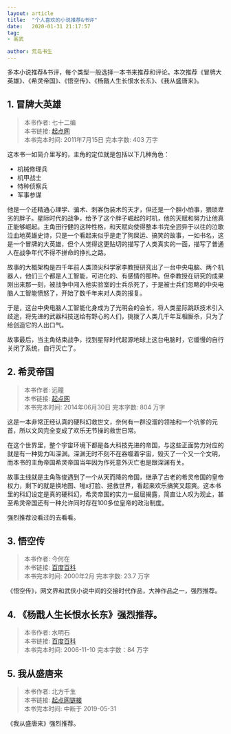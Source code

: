 ```yaml
---
layout: article
title:  "个人喜欢的小说推荐&书评"
date:   2020-01-31 21:17:57
tag:
- 高武

author: 荒岛书生
---
```

 
多本小说推荐&书评，每个类型一般选择一本书来推荐和评论。本次推荐《冒牌大英雄》、《希灵帝国》、《悟空传》、《杨戬人生长恨水长东》、《我从盛唐来》。
<!---more--->


## 1. 冒牌大英雄

> 本书作者:  七十二编  
> 本书链接:  [起点网](https://book.qidian.com/info/131957)  
> 本书完本时间: 2011年7月15日
> 完本字数: 403 万字

这本书一如简介里写的，主角的定位就是包括以下几种角色：
+ 机械修理兵
+ 机甲战士
+ 特种侦察兵
+ 军事参谋 
  
他是一个还精通心理学、骗术、刺客伪装术的天才，但还是一个胆小怕事，猥琐卑劣的胖子。星际时代的战争，给予了这个胖子崛起的时机，他的天赋和努力让他真正能够崛起。主角田行健的这种性格，和天赋向使得整本书完全迥异于以往的泣歌泣血地英雄史诗，只是一个看起来似乎是走了狗屎运、搞笑的故事，一如书名，这是一个冒牌的大英雄，但个人觉得这更贴切的描写了人类真实的一面，描写了普通人在战争年代不得不拼命的挣扎之路。

故事的大概架构是四千年前人类顶尖科学家李教授研究出了一台中央电脑、两个机器人，他们三个都是人工智能，可进化的、有感情的那种。但李教授在研究的成果刚出来那一刻，被战争中闯入他实验室的士兵杀死了，于是被士兵们忽略的中央电脑人工智能愤怒了，开始了数千年来对人类的报复。

于是，这台中央电脑人工智能化身成为了光明会的会长，将人类星际跳跃技术引入歧途，将先进的武器科技送给有野心的人们，挑拨了人类几千年互相厮杀，只为了给创造它的人出口气。

故事最后，当主角结束战争，找到星际时代起源地球上这台电脑时，它缓慢的自行关闭了系统，自行灭亡了。

## 2. 希灵帝国

> 本书作者:  远瞳  
> 本书链接:  [起点网](https://book.qidian.com/info/1463673)  
> 本书完本时间: 2014年06月30日
> 完本字数: 804 万字

这是一本非常正经认真的硬科幻救世文，奈何有一群没溜的领袖和一个坑爹的元首，所以文风完全变成了欢乐无节操的救世日常。

在这个世界里，整个宇宙环境下都是各大科技先进的帝国，与这些正面势力对应的就是有一种势力叫深渊。深渊无时不刻不在吞噬着宇宙，毁灭了一个又一个文明，而本书的主角帝国希灵帝国当年因为作死意外灭亡也是跟深渊有关。

故事主线就是主角陈俊遇到了一个从天而降的帝国，继承了古老的希灵帝国的皇帝权力，剩下的就是换地图、啪x打脸、拯救世界，看起来欢乐搞笑又超爽。这本书里的科幻设定是真的硬科幻，希灵帝国的实力一层层揭露，简直让人叹为观止，甚至希灵帝国还有一种允许同时存在100多位皇帝的政治制度。

强烈推荐没看过的去看看。


## 3. 悟空传

> 本书作者:  今何在  
> 本书链接:  [百度百科](https://baike.baidu.com/item/%E6%82%9F%E7%A9%BA%E4%BC%A0/30167)  
> 本书完本时间: 2000年2月
> 完本字数: 23.7 万字

《悟空传》，网文界和武侠小说中间的交接时代作品，大神作品之一，强烈推荐。


## 4. 《杨戬人生长恨水长东》强烈推荐。

> 本书作者:  水明石  
> 本书链接:  [百度百科](hhttps://baike.baidu.com/item/%E4%BA%BA%E7%94%9F%E9%95%BF%E6%81%A8%E6%B0%B4%E9%95%BF%E4%B8%9C)  
> 本书完本时间: 2006-11-10
> 完本字数：84 万字


## 5. 我从盛唐来

> 本书作者:  北方千生  
> 本书链接:  [起点网链接](https://book.qidian.com/)  
> 本书完本时间: 中断于 2019-05-31

《我从盛唐来》强烈推荐。

